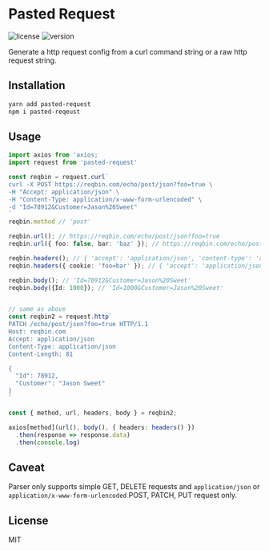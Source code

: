 # Pasted Request
![license](https://img.shields.io/npm/l/pasted-request)
![version](https://img.shields.io/npm/v/pasted-request)

Generate a http request config from a curl command string or a raw http request string.

## Installation
```sh
yarn add pasted-request
npm i pasted-reqeust
```

## Usage
```typescript
import axios from 'axios;
import request from 'pasted-request'

const reqbin = request.curl`
curl -X POST https://reqbin.com/echo/post/json?foo=true \
-H "Accept: application/json" \
-H "Content-Type: application/x-www-form-urlencoded" \
-d "Id=78912&Customer=Jason%20Sweet"
`
reqbin.method // 'post'

reqbin.url(); // https://reqbin.com/echo/post/json?foo=true
reqbin.url({ foo: false, bar: 'baz' }); // https://reqbin.com/echo/post/json?foo=false&bar=baz

reqbin.headers(); // { 'accept': 'application/json', 'content-type': 'application/x-www-form-urlencoded' }
reqbin.headers({ cookie: 'foo=bar' }); // { 'accept': 'application/json', 'content-type': 'application/x-www-form-urlencoded': 'cookie': 'foo=bar' }

reqbin.body(); // 'Id=78912&Customer=Jason%20Sweet'
reqbin.body({Id: 1000}); // 'Id=1000&Customer=Jason%20Sweet'


// same as above
const reqbin2 = request.http`
PATCH /echo/post/json?foo=true HTTP/1.1
Host: reqbin.com
Accept: application/json
Content-Type: application/json
Content-Length: 81

{
  "Id": 78912,
  "Customer": "Jason Sweet"
}
`

const { method, url, headers, body } = reqbin2;

axios[method](url(), body(), { headers: headers() })
  .then(response => response.data)
  .then(console.log)

```

## Caveat
Parser only supports simple GET, DELETE requests and `application/json` or `application/x-www-form-urlencoded` POST, PATCH, PUT request only.

## License
MIT
